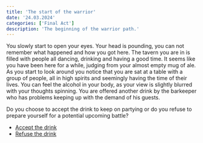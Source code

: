 ```yaml
---
title: 'The start of the warrior'
date: '24.03.2024'
categories: ['Final Act']
description: 'The beginning of the warrior path.'
---
```


You slowly start to open your eyes. Your head is pounding, you can not remember what happened and
how you got here. The tavern you are in is filled with people all dancing, drinking and having a
good time. It seems like you have been here for a while, judging from your almost empty mug of ale.
As you start to look around you notice that you are sat at a table with a group of people, all in
high spirits and seemingly having the time of their lives. You can feel the alcohol in your body, as
your view is slightly blurred with your thoughts spinning. You are offered another drink by the
barkeeper who has problems keeping up with the demand of his guests. 

Do you choose to accept the drink to keep on partying or do you refuse to prepare yourself for a
potential upcoming battle?

- [Accept the drink](final_act_warrior_drunk)
- [Refuse the drink](final_act_warrior_sober_battle)
